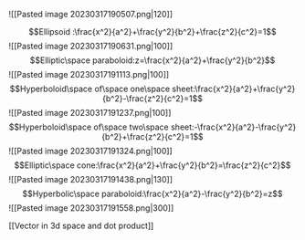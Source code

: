 ![[Pasted image 20230317190507.png|120]]

$$Ellipsoid :\frac{x^2}{a^2}+\frac{y^2}{b^2}+\frac{z^2}{c^2}=1$$
![[Pasted image 20230317190631.png|100]]
$$Elliptic\space paraboloid:z=\frac{x^2}{a^2}+\frac{y^2}{b^2}$$
![[Pasted image 20230317191113.png|100]]
$$Hyperboloid\space of\space one\space sheet:\frac{x^2}{a^2}+\frac{y^2}{b^2}-\frac{z^2}{c^2}=1$$
![[Pasted image 20230317191237.png|100]]
$$Hyperboloid\space of\space two\space sheet:-\frac{x^2}{a^2}-\frac{y^2}{b^2}+\frac{z^2}{c^2}=1$$
![[Pasted image 20230317191324.png|100]]
$$Elliptic\space cone:\frac{x^2}{a^2}+\frac{y^2}{b^2}=\frac{z^2}{c^2}$$
![[Pasted image 20230317191438.png|130]]
$$Hyperbolic\space paraboloid:\frac{x^2}{a^2}-\frac{y^2}{b^2}=z$$
![[Pasted image 20230317191558.png|300]]

[[Vector in 3d space and dot product]]
